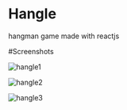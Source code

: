 # Hangle
hangman game made with reactjs

#Screenshots

![hangle1](https://user-images.githubusercontent.com/34190746/180916406-93984c09-9a72-481e-a650-05fcd7d3ffc6.PNG)

![hangle2](https://user-images.githubusercontent.com/34190746/180916375-a2b0f148-f5d6-445e-b3f6-32197a3a81e9.PNG)

![hangle3](https://user-images.githubusercontent.com/34190746/180916382-36ff2baa-b23a-452a-8ca7-7b3746aebe76.PNG)

